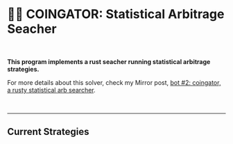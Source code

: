 # 🐊🤖 COINGATOR: Statistical Arbitrage Seacher

<br>

**This program implements a rust seacher running statistical arbitrage strategies.**

For more details about this solver, check my Mirror post, [bot #2: coingator, a rusty statistical arb searcher]().


<br>

---

## Current Strategies
